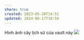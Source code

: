 ```yaml
---
share: true
created: 2023-05-26T14:51
updated: 2024-08-17T10:59
---
```

Hình ảnh cây lịch sử của vault này
![](https://i.imgur.com/qUIjny5.png)
